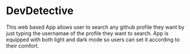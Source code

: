 # DevDetective
This web based App allows user to search any github profile they want by just typing the usernamae of the profile they want to search.
 App is equipped with both light and dark mode so users can set it according to their comfort.
